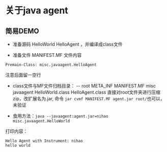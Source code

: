 # 关于java agent

## 简易DEMO

- 准备源码 HelloWorld HelloAgent ，并编译成class文件

- 准备文件 MANIFEST.MF 文件内容
```
Premain-Class: misc.javaagent.HelloAgent
```
注意后面留一空行

- class文件与MF文件归档目录：
\-- root
    META_INF
        MANIFEST.MF
    misc
        javaagent
            HelloWorld.class
            HelloAgent.class
直接对root文件夹进行压缩zip，改扩展名为.jar, 命令 `jar cvmf MANIFEST.MF agent.jar root/`也可以，未验证

- 食用方法：`java --javaagent:agent.jar=nihao misc.javaagent.HelloWorld`

打印内容：
```
Hello Agent with Instrument: nihao
hello world
```
